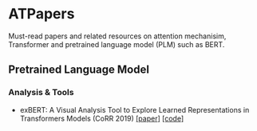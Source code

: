 # ATPapers
Must-read papers and related resources on attention mechanisim, Transformer and pretrained language model (PLM) such as BERT.

## Pretrained Language Model
### Analysis & Tools
- exBERT: A Visual Analysis Tool to Explore Learned Representations in Transformers Models (CoRR 2019) [[paper]](https://arxiv.org/abs/1910.05276) [[code]](exbert.net)
